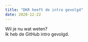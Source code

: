 ```yaml
---
title: "DKR heeft de intro gevolgd"
date: 2020-12-22
---
```


Wil je nu wat weten?
<br>
Ik heb de GitHub intro gevolgd.
